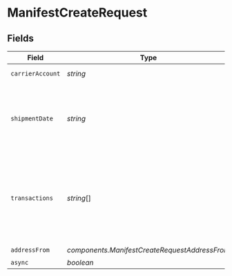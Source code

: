 # ManifestCreateRequest


## Fields

| Field                                                                                                                                       | Type                                                                                                                                        | Required                                                                                                                                    | Description                                                                                                                                 | Example                                                                                                                                     |
| ------------------------------------------------------------------------------------------------------------------------------------------- | ------------------------------------------------------------------------------------------------------------------------------------------- | ------------------------------------------------------------------------------------------------------------------------------------------- | ------------------------------------------------------------------------------------------------------------------------------------------- | ------------------------------------------------------------------------------------------------------------------------------------------- |
| `carrierAccount`                                                                                                                            | *string*                                                                                                                                    | :heavy_check_mark:                                                                                                                          | ID of carrier account                                                                                                                       | adcfdddf8ec64b84ad22772bce3ea37a                                                                                                            |
| `shipmentDate`                                                                                                                              | *string*                                                                                                                                    | :heavy_check_mark:                                                                                                                          | All shipments to be submitted on this day will be closed out. <br/>Must be in the format `2014-01-18T00:35:03.463Z` (ISO 8601 date).        | 2014-05-16T23:59:59Z                                                                                                                        |
| `transactions`                                                                                                                              | *string*[]                                                                                                                                  | :heavy_minus_sign:                                                                                                                          | IDs transactions to use. If you set this to null or not send this parameter, <br/>Shippo will automatically assign all applicable transactions. | [<br/>"adcfdddf8ec64b84ad22772bce3ea37a"<br/>]                                                                                              |
| `addressFrom`                                                                                                                               | *components.ManifestCreateRequestAddressFrom*                                                                                               | :heavy_check_mark:                                                                                                                          | N/A                                                                                                                                         |                                                                                                                                             |
| `async`                                                                                                                                     | *boolean*                                                                                                                                   | :heavy_minus_sign:                                                                                                                          | N/A                                                                                                                                         |                                                                                                                                             |